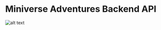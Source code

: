 # Miniverse Adventures Backend API

![alt text](http://i.imgur.com/buyuMnx.gif "Miniverse Adventures UI")
